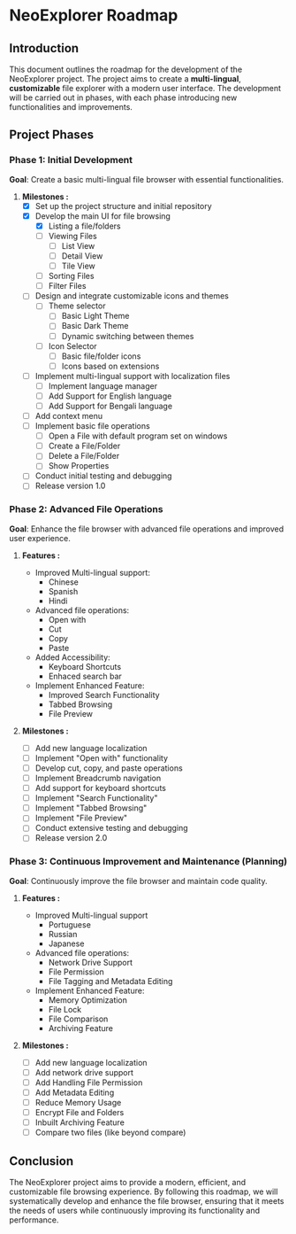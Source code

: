 # NeoExplorer Roadmap

## Introduction

This document outlines the roadmap for the development of the NeoExplorer project. The project aims to create a **multi-lingual**, **customizable** file explorer with a modern user interface. The development will be carried out in phases, with each phase introducing new functionalities and improvements.

## Project Phases

### Phase 1: Initial Development

**Goal**: Create a basic multi-lingual file browser with essential functionalities.

1. **Milestones :**
   - [x] Set up the project structure and initial repository
   - [x] Develop the main UI for file browsing
     - [x] Listing a file/folders
     - [ ] Viewing Files
       - [ ] List View
       - [ ] Detail View
       - [ ] Tile View
     - [ ] Sorting Files
     - [ ] Filter Files
   - [ ] Design and integrate customizable icons and themes
     - [ ] Theme selector
       - [ ] Basic Light Theme
       - [ ] Basic Dark Theme
       - [ ] Dynamic switching between themes
     - [ ] Icon Selector
       - [ ] Basic file/folder icons
       - [ ] Icons based on extensions
   - [ ] Implement multi-lingual support with localization files
     - [ ] Implement language manager
     - [ ] Add Support for English language
     - [ ] Add Support for Bengali language
   - [ ] Add context menu
   - [ ] Implement basic file operations
     - [ ] Open a File with default program set on windows
     - [ ] Create a File/Folder
     - [ ] Delete a File/Folder
     - [ ] Show Properties
   - [ ] Conduct initial testing and debugging
   - [ ] Release version 1.0

### Phase 2: Advanced File Operations

**Goal**: Enhance the file browser with advanced file operations and improved user experience.

1. **Features :**
   - Improved Multi-lingual support:
     - Chinese
     - Spanish
     - Hindi
   - Advanced file operations:
     - Open with
     - Cut
     - Copy
     - Paste
   - Added Accessibility:
     - Keyboard Shortcuts
     - Enhaced search bar
   - Implement Enhanced Feature:
     - Improved Search Functionality
     - Tabbed Browsing
     - File Preview

2. **Milestones :**
   - [ ] Add new language localization
   - [ ] Implement "Open with" functionality
   - [ ] Develop cut, copy, and paste operations
   - [ ] Implement Breadcrumb navigation
   - [ ] Add support for keyboard shortcuts
   - [ ] Implement "Search Functionality"
   - [ ] Implement "Tabbed Browsing"
   - [ ] Implement "File Preview"
   - [ ] Conduct extensive testing and debugging
   - [ ] Release version 2.0

### Phase 3: Continuous Improvement and Maintenance (Planning)

**Goal**: Continuously improve the file browser and maintain code quality.

1. **Features :**
   - Improved Multi-lingual support
     - Portuguese
     - Russian
     - Japanese
   - Advanced file operations:
     - Network Drive Support
     - File Permission
     - File Tagging and Metadata Editing
   - Implement Enhanced Feature:
     - Memory Optimization
     - File Lock
     - File Comparison
     - Archiving Feature

2. **Milestones :**
   - [ ] Add new language localization
   - [ ] Add network drive support
   - [ ] Add Handling File Permission
   - [ ] Add Metadata Editing
   - [ ] Reduce Memory Usage
   - [ ] Encrypt File and Folders
   - [ ] Inbuilt Archiving Feature
   - [ ] Compare two files (like beyond compare)

## Conclusion

The NeoExplorer project aims to provide a modern, efficient, and customizable file browsing experience. By following this roadmap, we will systematically develop and enhance the file browser, ensuring that it meets the needs of users while continuously improving its functionality and performance.
